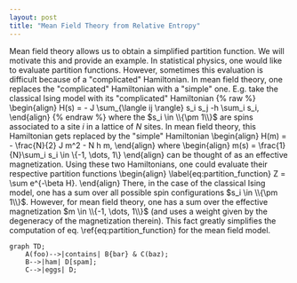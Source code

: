 ```yaml
---
layout: post
title: "Mean Field Theory from Relative Entropy"
---
```

Mean field theory allows us to obtain a simplified partition function.
We will motivate this and provide an example.
In statistical physics, one would like to evaluate partition functions.
However, sometimes this evaluation is difficult
because of a "complicated" Hamiltonian.
In mean field theory, one replaces the "complicated" Hamiltonian with a "simple" one.
E.g. take the classical Ising model with its "complicated" Hamiltonian
{% raw %}
\begin{align}
    H(s) = - J \sum_{\langle ij \rangle} s_i s_j -h \sum_i s_i,
\end{align}
{% endraw %}
where the $s_i \in \\{\pm 1\\}$ are spins associated to a site $i$ in a lattice of $N$ sites.
In mean field theory, this Hamiltonian gets replaced by the "simple" Hamiltonian
\begin{align}
    H(m) = - \frac{N}{2} J m^2 - N h m,
\end{align}
where
\begin{align}
    m(s) = \frac{1}{N}\sum_i s_i \in \\{-1, \dots, 1\\}
\end{align}
can be thought of as an effective magnetization.
Using these two Hamiltonians, one could evaluate their respective partition functions
\begin{align}
    \label{eq:partition_function}
    Z = \sum e^{-\beta H}.
\end{align}
There, in the case of the classical Ising model, 
one has a sum over all possible spin configurations $s_i \in \\{\pm 1\\}$.
However, for mean field theory, 
one has a sum over the effective magnetization $m \in \\{-1, \dots, 1\\}$ (and uses a weight given by the degeneracy of the magnetization therein). 
This fact greatly simplifies the computation of eq. \ref{eq:partition_function} for the mean field model.
```mermaid!
graph TD;
    A(foo)-->|contains| B{bar} & C(baz);
    B-->|ham| D[spam];
    C-->|eggs| D;
```
